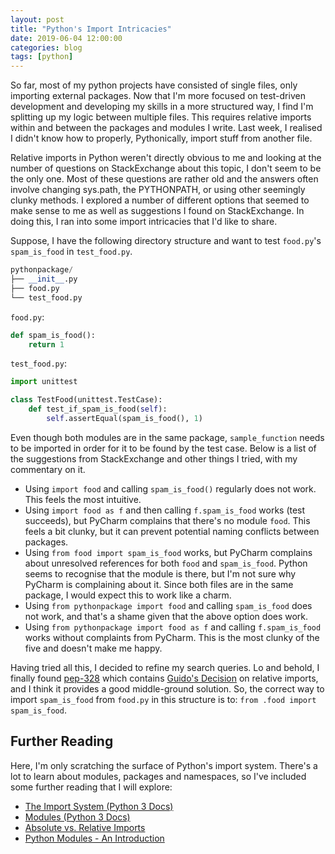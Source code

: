 ```yaml
---
layout: post
title: "Python's Import Intricacies"
date: 2019-06-04 12:00:00
categories: blog
tags: [python]
---
```


So far, most of my python projects have consisted of single files, only importing external packages. Now that I'm more focused on test-driven development and developing my skills in a more structured way, I find I'm splitting up my logic between multiple files. This requires relative imports within and between the packages and modules I write. Last week, I realised I didn't know how to properly, Pythonically, import stuff from another file.

<!-- more -->

Relative imports in Python weren't directly obvious to me and looking at the number of questions on StackExchange about this topic, I don't seem to be the only one. Most of these questions are rather old and the answers often involve changing sys.path, the PYTHONPATH, or using other seemingly clunky methods. I explored a number of different options that seemed to make sense to me as well as suggestions I found on StackExchange. In doing this, I ran into some import intricacies that I'd like to share.

Suppose, I have the following directory structure and want to test `food.py`'s `spam_is_food` in `test_food.py`.

```python
pythonpackage/
├── __init__.py
├── food.py
└── test_food.py
```

`food.py`:

```python
def spam_is_food():
    return 1
```

`test_food.py`:

```python
import unittest

class TestFood(unittest.TestCase):
    def test_if_spam_is_food(self):
        self.assertEqual(spam_is_food(), 1)
```

Even though both modules are in the same package, `sample_function` needs to be imported in order for it to be found by the test case. Below is a list of the suggestions from StackExchange and other things I tried, with my commentary on it.

* Using `import food` and calling `spam_is_food()` regularly does not work. This feels the most intuitive.
* Using `import food as f` and then calling `f.spam_is_food` works (test succeeds), but PyCharm complains that there's no module `food`. This feels a bit clunky, but it can prevent potential naming conflicts between packages.
* Using `from food import spam_is_food` works, but PyCharm complains about unresolved references for both `food` and `spam_is_food`. Python seems to recognise that the module is there, but I'm not sure why PyCharm is complaining about it. Since both files are in the same package, I would expect this to work like a charm.
* Using `from pythonpackage import food` and calling `spam_is_food` does not work, and that's a shame given that the above option does work.
* Using `from pythonpackage import food as f` and calling `f.spam_is_food` works without complaints from PyCharm. This is the most clunky of the five and doesn't make me happy.

Having tried all this, I decided to refine my search queries. Lo and behold, I finally found [pep-328](https://www.python.org/dev/peps/pep-0328/) which contains [Guido's Decision](https://www.python.org/dev/peps/pep-0328/#guido-s-decision) on relative imports, and I think it provides a good middle-ground solution. So, the correct way to import `spam_is_food` from `food.py` in this structure is to: `from .food import spam_is_food`.

## Further Reading

Here, I'm only scratching the surface of Python's import system. There's a lot to learn about modules, packages and namespaces, so I've included some further reading that I will explore:

* [The Import System (Python 3 Docs)](https://docs.python.org/3/reference/import.html)
* [Modules (Python 3 Docs)](https://docs.python.org/3/tutorial/modules.html)
* [Absolute vs. Relative Imports](https://realpython.com/absolute-vs-relative-python-imports/)
* [Python Modules - An Introduction](https://realpython.com/python-modules-packages/)
